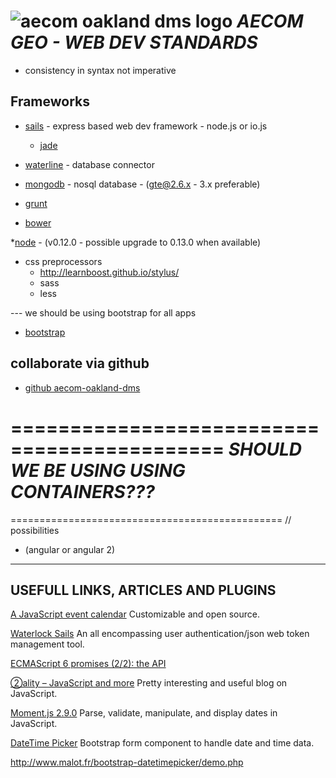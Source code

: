 ![aecom oakland dms logo](https://avatars0.githubusercontent.com/u/11077239?v=3&s=200) ***AECOM GEO - WEB DEV STANDARDS***
==================================

* consistency in syntax not imperative

Frameworks
--------------
* [sails](http://sailsjs.org/#!/) - express based web dev framework - node.js or io.js
	* [jade](http://jade-lang.com/) 

* [waterline](https://github.com/balderdashy/waterline) - database connector
* [mongodb](http://www.mongodb.org/) - nosql database - (gte@2.6.x - 3.x preferable)

* [grunt](http://gruntjs.com/)
* [bower](http://bower.io/)

*[node](https://nodejs.org/) - (v0.12.0 - possible upgrade to 0.13.0 when available)


* css preprocessors
	- http://learnboost.github.io/stylus/
	- sass
	- less

--- we should be using bootstrap for all apps
* [bootstrap](http://getbootstrap.com/)


collaborate via github
---------------------
* [github aecom-oakland-dms](https://github.com/aecom-oakland-dms)


============================================
***SHOULD WE BE USING USING CONTAINERS???***
=============================================

===============================================
// possibilities
* (angular or angular 2)


--------------------------------------------------
USEFULL LINKS, ARTICLES AND PLUGINS
--------------------------------------------------

[A JavaScript event calendar](http://fullcalendar.io/) Customizable and open source.

[Waterlock Sails](http://waterlock.ninja/) An all encompassing user authentication/json web token management tool.

[ECMAScript 6 promises (2/2): the API](http://www.2ality.com/2014/10/es6-promises-api.html)

[②ality – JavaScript and more](http://www.2ality.com/) Pretty interesting and useful blog on JavaScript.

[Moment.js 2.9.0](http://momentjs.com/) Parse, validate, manipulate, and display dates in JavaScript.

[DateTime Picker](http://www.malot.fr/bootstrap-datetimepicker/) Bootstrap form component to handle date and time data.

http://www.malot.fr/bootstrap-datetimepicker/demo.php
